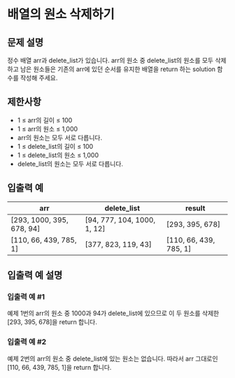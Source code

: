 # 배열의 원소 삭제하기


## 문제 설명
정수 배열 arr과 delete_list가 있습니다. arr의 원소 중 delete_list의 원소를 모두 삭제하고 남은 원소들은 기존의 arr에 있던 순서를 유지한 배열을 return 하는 solution 함수를 작성해 주세요.

## 제한사항
- 1 ≤ arr의 길이 ≤ 100
- 1 ≤ arr의 원소 ≤ 1,000
- arr의 원소는 모두 서로 다릅니다.
- 1 ≤ delete_list의 길이 ≤ 100
- 1 ≤ delete_list의 원소 ≤ 1,000
- delete_list의 원소는 모두 서로 다릅니다.

## 입출력 예
|arr|delete_list|result|
|-|-|-|
|[293, 1000, 395, 678, 94]|[94, 777, 104, 1000, 1, 12]|[293, 395, 678]|
|[110, 66, 439, 785, 1]|[377, 823, 119, 43]|[110, 66, 439, 785, 1]|

## 입출력 예 설명

### 입출력 예 #1
예제 1번의 arr의 원소 중 1000과 94가 delete_list에 있으므로 이 두 원소를 삭제한 [293, 395, 678]을 return 합니다.

### 입출력 예 #2
예제 2번의 arr의 원소 중 delete_list에 있는 원소는 없습니다. 따라서 arr 그대로인 [110, 66, 439, 785, 1]을 return 합니다.